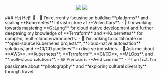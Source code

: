 <p align="center">
  <img src="http://github-profile-summary-cards.vercel.app/api/cards/stats?username=mukulgit123&theme=calm"></img>
  <img src="http://github-profile-summary-cards.vercel.app/api/cards/most-commit-language?username=mukulgit123&theme=calm"></img>
</p>
### Hej Hej!! 👋
- 🔭 I’m currently focusing on building **platforms** and scaling **Kubernetes** infrastructure at **Volvo Cars**.
- 🌱 I’m working towards mastering **GoLang** for cloud-native development and further deepening my knowledge of **Terraform** and **Kubernetes** for complex, multi-cloud environments.
- 👯 I’m looking to collaborate on **open-source Kubernetes projects**, **cloud-native automation** solutions, and **CI/CD pipelines** in diverse industries.
- 💬 Ask me about **AWS**, **Kubernetes**, **Terraform**, **CI/CD**, **MLOps**, and **multi-cloud solutions**.
- 😄 Pronouns: **Avid Learner**
- ⚡ Fun fact: I’m passionate about **photography** and **exploring cultural diversity** through travel.

<!--
**mukulgit123/mukulgit123** is a ✨ _special_ ✨ repository because its `README.md` (this file) appears on your GitHub profile.

Here are some ideas to get you started:

 🔭 I’m currently working on building advanced MLOps platforms and scaling Kubernetes infrastructure.
 🌱 I’m working towards mastering GoLang and deepening my cloud-native skills.
 👯 I’m looking to collaborate on open source k8s projects and CI/CD solutions.
- 💬 Ask me about AWS, Kubernetes, Terraform, MLOps, and multi-cloud automation.
- 📫 How to reach me: mukul.garg@ymail.com
- 😄 Pronouns: Avid Learner
- ⚡ Fun fact: I like photography and exploring cultures through travel.
-->
